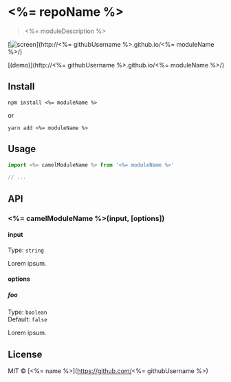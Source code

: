 # <%= repoName %>

> <%= moduleDescription %>

[![screen](http://i.imgur.com/example.png)](http://<%= githubUsername %>.github.io/<%= moduleName %>/)

[(demo)](http://<%= githubUsername %>.github.io/<%= moduleName %>/)

<!-- iframe: http://<%= githubUsername %>.github.io/<%= moduleName %>/index.html -->

## Install

```
npm install <%= moduleName %>
```

or

```
yarn add <%= moduleName %>
```

## Usage

```js
import <%= camelModuleName %> from '<%= moduleName %>'

// ...
```

## API

### <%= camelModuleName %>(input, [options])

#### input

Type: `string`

Lorem ipsum.

#### options

##### foo

Type: `boolean`<br>
Default: `false`

Lorem ipsum.

## License

MIT © [<%= name %>](https://github.com/<%= githubUsername %>)
